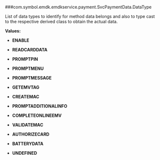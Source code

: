 ###com.symbol.emdk.emdkservice.payment.SvcPaymentData.DataType

List of data types to identify for method data belongs and also to type cast to the respective derived class to obtain the actual data.

**Values:**

* **ENABLE**

* **READCARDDATA**

* **PROMPTPIN**

* **PROMPTMENU**

* **PROMPTMESSAGE**

* **GETEMVTAG**

* **CREATEMAC**

* **PROMPTADDITIONALINFO**

* **COMPLETEONLINEEMV**

* **VALIDATEMAC**

* **AUTHORIZECARD**

* **BATTERYDATA**

* **UNDEFINED**


